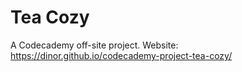 # Tea Cozy
A Codecademy off-site project.
Website: https://dinor.github.io/codecademy-project-tea-cozy/
